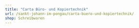 ```yaml
---
title: "Carta Büro- und Kopiertechnik"
url: /sankt-johann-im-pongau/carta-buero-und-kopiertechnik/
shop: Schreibwaren
---
```

